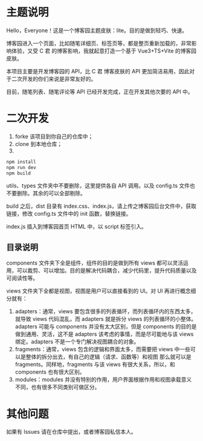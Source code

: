 # 主题说明

Hello，Everyone！这是一个博客园主题皮肤：lite。目的是做到轻巧、快速。

博客园进入一个页面，比如随笔详细页、标签页等，都是整页重新加载的，非常影响体验，又受 C 君 的博客影响，我就起意打造一个基于
Vue3+TS+Vite 的博客园皮肤。

本项目主要是开发博客园的 API，比 C 君 博客皮肤的 API 更加简洁易用，因此对于二次开发的你们来说是非常友好的。

目前，随笔列表、随笔评论等 API 已经开发完成，正在开发其他次要的 API 中。

# 二次开发

1. forke 该项目到你自己的仓库中；
2. clone 到本地仓库；
3.

```bash
npm install
npm run dev
npm build
```

utils、types 文件夹中不要删除，这里提供各自 API 调用。以及 config.ts 文件也不要删除。其余的可以全部剔除。

build 之后，dist 目录有 index.css、index.js，请上传之博客园后台文件中，获取链接，修改 config.ts 文件中的 init 函数，替换链接。

index.js 插入到博客园首页 HTML 中，以 script 标签引入。

## 目录说明

components 文件夹下全是组件，组件的目的是做到所有 views 都可以灵活运用，可以裁剪、可以增加。目的是解决代码耦合，减少代码里，提升代码质量以及可阅读性等。

views 文件夹下全都是视图，视图是用户可以直接看到的 UI。对 UI 再进行概念细分就有：

1. adapters：通常，views 要包含很多的列表循环，而列表循环内的东西太多，就导致 views 代码混乱，而 adapters 就是拆分 views
   的列表循环的小整体。
   adapters 可能与 components 并没有太大区别，但是 components 的目的是做到通用、灵活，这不是 adapters 该考虑的事情，而是尽可能地与该
   views 绑定。adapters 不是一个专门解决视图耦合的对象。
2. fragments：通常，views 包含的逻辑和界面太多，而需要把 views 中一些可以是整体的拆分出去，有自己的逻辑（请求、函数等）和视图
   那么就可以是 fragments。同样地，fragments 与该 views 有很大关系，所以，和 components 也有很大区别。
3. modules：modules 并没有特别的作用，用户界面根据作用和视图承载意义不同，也有很多不同类别可做区分。

# 其他问题

如果有 Issues 请在仓库中提出，或者博客园私信本人。
